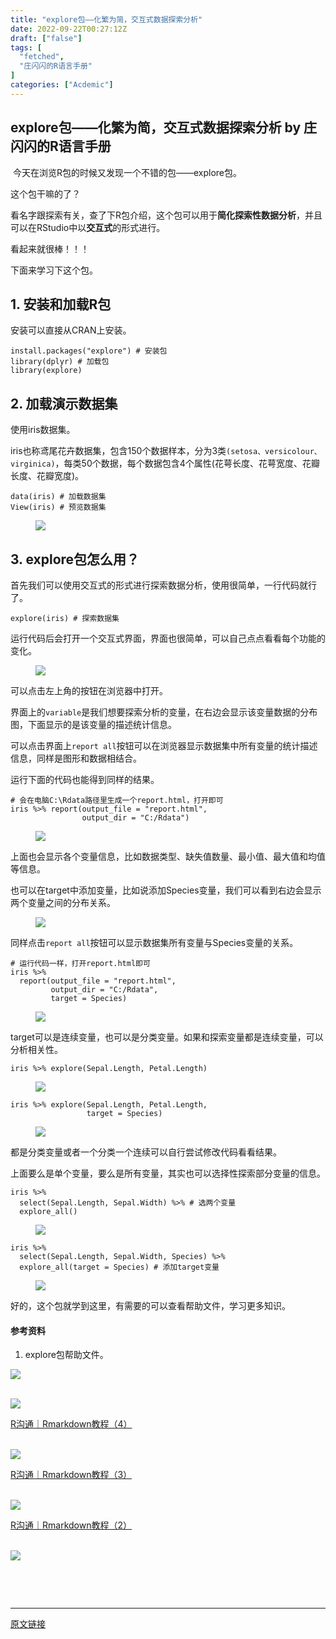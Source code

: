```yaml
---
title: "explore包——化繁为简，交互式数据探索分析"
date: 2022-09-22T00:27:12Z
draft: ["false"]
tags: [
  "fetched",
  "庄闪闪的R语言手册"
]
categories: ["Acdemic"]
---
```

explore包——化繁为简，交互式数据探索分析 by 庄闪闪的R语言手册
------
<div><p data-mpa-powered-by="yiban.io"> <span>今天在浏览R包的时候又发现一个不错的包——explore包。</span></p><section data-tool="mdnice编辑器" data-website="https://www.mdnice.com"><p data-tool="mdnice编辑器">这个包干嘛的了？</p><p data-tool="mdnice编辑器">看名字跟探索有关，查了下R包介绍，这个包可以用于<strong>简化探索性数据分析</strong>，并且可以在RStudio中以<strong>交互式</strong>的形式进行。</p><p data-tool="mdnice编辑器">看起来就很棒！！！</p><p data-tool="mdnice编辑器">下面来学习下这个包。</p><h2 data-tool="mdnice编辑器"><span></span><span>1. 安装和加载R包</span><span></span></h2><p data-tool="mdnice编辑器">安装可以直接从CRAN上安装。</p><pre data-tool="mdnice编辑器"><code>install.packages(<span>"explore"</span>) <span># 安装包</span><br><span>library</span>(dplyr) <span># 加载包</span><br><span>library</span>(explore)<br></code></pre><h2 data-tool="mdnice编辑器"><span></span><span>2. 加载演示数据集</span><span></span></h2><p data-tool="mdnice编辑器">使用iris数据集。</p><p data-tool="mdnice编辑器">iris也称鸢尾花卉数据集，包含150个数据样本，分为3类<code>(setosa、versicolour、virginica)</code>，每类50个数据，每个数据包含4个属性(花萼长度、花萼宽度、花瓣长度、花瓣宽度)。</p><pre data-tool="mdnice编辑器"><code>data(iris) <span># 加载数据集</span><br>View(iris) <span># 预览数据集</span><br></code></pre><figure data-tool="mdnice编辑器"><img data-ratio="0.5112443778110944" data-src="https://mmbiz.qpic.cn/mmbiz_png/ibNJyXnh77ib0q2HbgMR2icMgGC7UjkHvNlQVZ26iaAa0M78z07UJkjSWwCp9fRg9sUiavfLrNXQH2ibVRhCP8XwjWkw/640?wx_fmt=png" data-type="png" data-w="667" src="https://mmbiz.qpic.cn/mmbiz_png/ibNJyXnh77ib0q2HbgMR2icMgGC7UjkHvNlQVZ26iaAa0M78z07UJkjSWwCp9fRg9sUiavfLrNXQH2ibVRhCP8XwjWkw/640?wx_fmt=png"></figure><h2 data-tool="mdnice编辑器"><span></span><span>3. explore包怎么用？</span><span></span></h2><p data-tool="mdnice编辑器">首先我们可以使用交互式的形式进行探索数据分析，使用很简单，一行代码就行了。</p><pre data-tool="mdnice编辑器"><code>explore(iris) <span># 探索数据集</span><br></code></pre><p data-tool="mdnice编辑器">运行代码后会打开一个交互式界面，界面也很简单，可以自己点点看看每个功能的变化。</p><figure data-tool="mdnice编辑器"><img data-ratio="0.6815144766146993" data-src="https://mmbiz.qpic.cn/mmbiz_gif/ibNJyXnh77ib0q2HbgMR2icMgGC7UjkHvNla1DhzaB92iaibTKnxyHy4PkrTz7qLSnibhB5udKRibrm5ibGps3WXqJ1n3w/640?wx_fmt=gif" data-type="gif" data-w="898" src="https://mmbiz.qpic.cn/mmbiz_gif/ibNJyXnh77ib0q2HbgMR2icMgGC7UjkHvNla1DhzaB92iaibTKnxyHy4PkrTz7qLSnibhB5udKRibrm5ibGps3WXqJ1n3w/640?wx_fmt=gif"></figure><p data-tool="mdnice编辑器">可以点击左上角的按钮在浏览器中打开。</p><p data-tool="mdnice编辑器">界面上的<code>variable</code>是我们想要探索分析的变量，在右边会显示该变量数据的分布图，下面显示的是该变量的描述统计信息。</p><p data-tool="mdnice编辑器">可以点击界面上<code>report all</code>按钮可以在浏览器显示数据集中所有变量的统计描述信息，同样是图形和数据相结合。</p><p data-tool="mdnice编辑器">运行下面的代码也能得到同样的结果。</p><pre data-tool="mdnice编辑器"><code><span># 会在电脑C:\Rdata路径里生成一个report.html，打开即可</span><br>iris %&gt;% report(output_file = <span>"report.html"</span>, <br>                output_dir = <span>"C:/Rdata"</span>)<br></code></pre><figure data-tool="mdnice编辑器"><img data-ratio="0.6522108843537415" data-src="https://mmbiz.qpic.cn/mmbiz_png/ibNJyXnh77ib0q2HbgMR2icMgGC7UjkHvNlrzsOl7XGGDdULzOFxDH5kt1dv4QkNnV5TPSXjWf252dTKl9YE5r93A/640?wx_fmt=png" data-type="png" data-w="1176" src="https://mmbiz.qpic.cn/mmbiz_png/ibNJyXnh77ib0q2HbgMR2icMgGC7UjkHvNlrzsOl7XGGDdULzOFxDH5kt1dv4QkNnV5TPSXjWf252dTKl9YE5r93A/640?wx_fmt=png"></figure><p data-tool="mdnice编辑器">上面也会显示各个变量信息，比如数据类型、缺失值数量、最小值、最大值和均值等信息。</p><p data-tool="mdnice编辑器">也可以在target中添加变量，比如说添加Species变量，我们可以看到右边会显示两个变量之间的分布关系。</p><figure data-tool="mdnice编辑器"><img data-ratio="0.5461538461538461" data-src="https://mmbiz.qpic.cn/mmbiz_png/ibNJyXnh77ib0q2HbgMR2icMgGC7UjkHvNlzwK4lKicmRibU1ce2gSWfSMxEQ2zSp3ib4vb2xicFMLsn3IvHED6J3dH9A/640?wx_fmt=png" data-type="png" data-w="910" src="https://mmbiz.qpic.cn/mmbiz_png/ibNJyXnh77ib0q2HbgMR2icMgGC7UjkHvNlzwK4lKicmRibU1ce2gSWfSMxEQ2zSp3ib4vb2xicFMLsn3IvHED6J3dH9A/640?wx_fmt=png"></figure><p data-tool="mdnice编辑器">同样点击<code>report all</code>按钮可以显示数据集所有变量与Species变量的关系。</p><pre data-tool="mdnice编辑器"><code><span># 运行代码一样，打开report.html即可</span><br>iris %&gt;% <br>  report(output_file = <span>"report.html"</span>, <br>         output_dir = <span>"C:/Rdata"</span>,<br>         target = Species)<br></code></pre><figure data-tool="mdnice编辑器"><img data-ratio="0.6444058976582827" data-src="https://mmbiz.qpic.cn/mmbiz_png/ibNJyXnh77ib0q2HbgMR2icMgGC7UjkHvNlgR9phF1ibkN1xN7XaUwCqcmMJ2v6XuLFLnOXJjylZNotohZe6nhE0xw/640?wx_fmt=png" data-type="png" data-w="1153" src="https://mmbiz.qpic.cn/mmbiz_png/ibNJyXnh77ib0q2HbgMR2icMgGC7UjkHvNlgR9phF1ibkN1xN7XaUwCqcmMJ2v6XuLFLnOXJjylZNotohZe6nhE0xw/640?wx_fmt=png"></figure><p data-tool="mdnice编辑器">target可以是连续变量，也可以是分类变量。如果和探索变量都是连续变量，可以分析相关性。</p><pre data-tool="mdnice编辑器"><code>iris %&gt;% explore(Sepal.Length, Petal.Length)<br></code></pre><figure data-tool="mdnice编辑器"><img data-ratio="0.5602678571428571" data-src="https://mmbiz.qpic.cn/mmbiz_png/ibNJyXnh77ib0q2HbgMR2icMgGC7UjkHvNlGdVwicYsHm1zBx0A4Kh57OjJrxefBjurTbia271cjTNJFlqaW0r5PA8g/640?wx_fmt=png" data-type="png" data-w="896" src="https://mmbiz.qpic.cn/mmbiz_png/ibNJyXnh77ib0q2HbgMR2icMgGC7UjkHvNlGdVwicYsHm1zBx0A4Kh57OjJrxefBjurTbia271cjTNJFlqaW0r5PA8g/640?wx_fmt=png"></figure><pre data-tool="mdnice编辑器"><code>iris %&gt;% explore(Sepal.Length, Petal.Length, <br>                 target = Species)<br></code></pre><figure data-tool="mdnice编辑器"><img data-ratio="0.5202821869488536" data-src="https://mmbiz.qpic.cn/mmbiz_png/ibNJyXnh77ib0q2HbgMR2icMgGC7UjkHvNlLquPFISIibDRznjpaseTTwfZwiaoNPQ9yOdWDbTV6OibqNWlyfguVEibEw/640?wx_fmt=png" data-type="png" data-w="1134" src="https://mmbiz.qpic.cn/mmbiz_png/ibNJyXnh77ib0q2HbgMR2icMgGC7UjkHvNlLquPFISIibDRznjpaseTTwfZwiaoNPQ9yOdWDbTV6OibqNWlyfguVEibEw/640?wx_fmt=png"></figure><p data-tool="mdnice编辑器">都是分类变量或者一个分类一个连续可以自行尝试修改代码看看结果。</p><p data-tool="mdnice编辑器">上面要么是单个变量，要么是所有变量，其实也可以选择性探索部分变量的信息。</p><pre data-tool="mdnice编辑器"><code>iris %&gt;% <br>  select(Sepal.Length, Sepal.Width) %&gt;% <span># 选两个变量</span><br>  explore_all()<br></code></pre><figure data-tool="mdnice编辑器"><img data-ratio="0.5193321616871704" data-src="https://mmbiz.qpic.cn/mmbiz_png/ibNJyXnh77ib0q2HbgMR2icMgGC7UjkHvNl9YU6DxP1mzrEcody4NnoicSvgnlrBX1P01zx1dCib9fdg96H1ES3CPdg/640?wx_fmt=png" data-type="png" data-w="1138" src="https://mmbiz.qpic.cn/mmbiz_png/ibNJyXnh77ib0q2HbgMR2icMgGC7UjkHvNl9YU6DxP1mzrEcody4NnoicSvgnlrBX1P01zx1dCib9fdg96H1ES3CPdg/640?wx_fmt=png"></figure><pre data-tool="mdnice编辑器"><code>iris %&gt;% <br>  select(Sepal.Length, Sepal.Width, Species) %&gt;% <br>  explore_all(target = Species) <span># 添加target变量</span><br></code></pre><figure data-tool="mdnice编辑器"><img data-ratio="0.5145888594164456" data-src="https://mmbiz.qpic.cn/mmbiz_png/ibNJyXnh77ib0q2HbgMR2icMgGC7UjkHvNluy6Pfk952mSBdg2YBzuR69Wfq8qFkjuiaqHlxIND69Ys7kW8VlaicEyQ/640?wx_fmt=png" data-type="png" data-w="1131" src="https://mmbiz.qpic.cn/mmbiz_png/ibNJyXnh77ib0q2HbgMR2icMgGC7UjkHvNluy6Pfk952mSBdg2YBzuR69Wfq8qFkjuiaqHlxIND69Ys7kW8VlaicEyQ/640?wx_fmt=png"></figure><p data-tool="mdnice编辑器">好的，这个包就学到这里，有需要的可以查看帮助文件，学习更多知识。</p><h4 data-tool="mdnice编辑器"><span></span><span>参考资料</span><span></span></h4><ol data-tool="mdnice编辑器"><li><section>explore包帮助文件。</section></li></ol><p><img data-cropselx1="0" data-cropselx2="558" data-cropsely1="0" data-cropsely2="710" data-ratio="1.2697916666666667" data-s="300,640" data-src="https://mmbiz.qpic.cn/mmbiz_jpg/MIcgkkEyTHiav92ACBoOvYQAibGDibia4GhlGMMr3WyKlU3bQ9fGANR1SNgDopc8opkv03ldkcwKTlfskbD0qmtuFw/640?wx_fmt=jpeg" data-type="jpeg" data-w="960" src="https://mmbiz.qpic.cn/mmbiz_jpg/MIcgkkEyTHiav92ACBoOvYQAibGDibia4GhlGMMr3WyKlU3bQ9fGANR1SNgDopc8opkv03ldkcwKTlfskbD0qmtuFw/640?wx_fmt=jpeg"></p><section data-mpa-template="t" data-from="yb-recommend-list"><br><section data-mpa-template="t" data-from="yb-recommend" data-recommend-article-type="normal" data-recomment-template-id="1" data-recommend-article-id="2247492028_1" data-recommend-article-time="1615811746" data-recommend-article-cover="http://mmbiz.qpic.cn/mmbiz_jpg/MIcgkkEyTHjqYtTRnKYwYP4k7iaZoMibUQYZg8ziaLUAFiaIK4cNS6u5iazLD9ffuN9C8M9pk0Nq5y7GhM5npfTibnRw/0?wx_fmt=jpeg" data-recommend-article-title="R沟通｜Rmarkdown教程（4）" data-recommend-article-content-url="http://mp.weixin.qq.com/s?__biz=MzI1NjUwMjQxMQ==&amp;mid=2247492028&amp;idx=1&amp;sn=9964f55b6cdc984f22620330e752226e&amp;chksm=ea271e58dd50974e35b274816cd9dde9cda3c0864487b187b4f2ac87c9773d782b02e5b28816#rd"><a href="http://mp.weixin.qq.com/s?__biz=MzI1NjUwMjQxMQ==&amp;mid=2247492028&amp;idx=1&amp;sn=9964f55b6cdc984f22620330e752226e&amp;chksm=ea271e58dd50974e35b274816cd9dde9cda3c0864487b187b4f2ac87c9773d782b02e5b28816&amp;scene=21#wechat_redirect" data-linktype="1"><section data-recommend-type="normal" data-recommend-tid="1" data-mid=""><section data-mid=""><section data-mid=""><span data-positionback="static"><img data-ratio="0.4263322884012539" data-src="https://mmbiz.qpic.cn/mmbiz_jpg/MIcgkkEyTHjqYtTRnKYwYP4k7iaZoMibUQYZg8ziaLUAFiaIK4cNS6u5iazLD9ffuN9C8M9pk0Nq5y7GhM5npfTibnRw/640?wx_fmt=jpeg" data-type="jpeg" data-w="1276" src="https://mmbiz.qpic.cn/mmbiz_jpg/MIcgkkEyTHjqYtTRnKYwYP4k7iaZoMibUQYZg8ziaLUAFiaIK4cNS6u5iazLD9ffuN9C8M9pk0Nq5y7GhM5npfTibnRw/640?wx_fmt=jpeg"></span></section><section data-mid=""><p data-recommend-title="t" data-mid="">R沟通｜Rmarkdown教程（4）</p></section></section></section></a></section><br><section data-mpa-template="t" data-from="yb-recommend" data-recommend-article-type="normal" data-recomment-template-id="1" data-recommend-article-id="2247491844_1" data-recommend-article-time="1615203000" data-recommend-article-cover="http://mmbiz.qpic.cn/mmbiz_jpg/MIcgkkEyTHjQaBFpiaqVdicmbG9Qc6jzc6libMFWfa3BibLBAuEvheHibyV9XmEElb1t3DbCLQksuL8TK9PWYaZsmrw/0?wx_fmt=jpeg" data-recommend-article-title="R沟通｜Rmarkdown教程（3）" data-recommend-article-content-url="http://mp.weixin.qq.com/s?__biz=MzI1NjUwMjQxMQ==&amp;mid=2247491844&amp;idx=1&amp;sn=36decacb06ca6ce1fc689141174bb98f&amp;chksm=ea271ee0dd5097f615b87c27151200635a9e5ff3c3072864bcf8fe6e8fbc41c0cffc6c95148f#rd"><a href="http://mp.weixin.qq.com/s?__biz=MzI1NjUwMjQxMQ==&amp;mid=2247491844&amp;idx=1&amp;sn=36decacb06ca6ce1fc689141174bb98f&amp;chksm=ea271ee0dd5097f615b87c27151200635a9e5ff3c3072864bcf8fe6e8fbc41c0cffc6c95148f&amp;scene=21#wechat_redirect" data-linktype="1"><section data-recommend-type="normal" data-recommend-tid="1" data-mid=""><section data-mid=""><section data-mid=""><span data-positionback="static"><img data-ratio="0.42617717478052675" data-src="https://mmbiz.qpic.cn/mmbiz_jpg/MIcgkkEyTHjQaBFpiaqVdicmbG9Qc6jzc6libMFWfa3BibLBAuEvheHibyV9XmEElb1t3DbCLQksuL8TK9PWYaZsmrw/640?wx_fmt=jpeg" data-type="jpeg" data-w="1253" src="https://mmbiz.qpic.cn/mmbiz_jpg/MIcgkkEyTHjQaBFpiaqVdicmbG9Qc6jzc6libMFWfa3BibLBAuEvheHibyV9XmEElb1t3DbCLQksuL8TK9PWYaZsmrw/640?wx_fmt=jpeg"></span></section><section data-mid=""><p data-recommend-title="t" data-mid="">R沟通｜Rmarkdown教程（3）</p></section></section></section></a></section><br><section data-mpa-template="t" data-from="yb-recommend" data-recommend-article-type="normal" data-recomment-template-id="1" data-recommend-article-id="2247491546_1" data-recommend-article-time="1614601800" data-recommend-article-cover="http://mmbiz.qpic.cn/mmbiz_jpg/MIcgkkEyTHiayicgGYwRzibR9sxwM8TDrHOXun1v2WF5SpvjOYrTvQh1A9pmu8NLzId0pcZ3j1MYmib5ibeqk6icUeAA/0?wx_fmt=jpeg" data-recommend-article-title="R沟通｜Rmarkdown教程（2）" data-recommend-article-content-url="http://mp.weixin.qq.com/s?__biz=MzI1NjUwMjQxMQ==&amp;mid=2247491546&amp;idx=1&amp;sn=00f8dea8903dbf4ec6e683ab5061a7a5&amp;chksm=ea24e03edd536928ff6c5a3600c8fbbd87cafbf9286ad47bfe4c084032cada9bf6ee7dfddcd9#rd"><a href="http://mp.weixin.qq.com/s?__biz=MzI1NjUwMjQxMQ==&amp;mid=2247491546&amp;idx=1&amp;sn=00f8dea8903dbf4ec6e683ab5061a7a5&amp;chksm=ea24e03edd536928ff6c5a3600c8fbbd87cafbf9286ad47bfe4c084032cada9bf6ee7dfddcd9&amp;scene=21#wechat_redirect" data-linktype="1"><section data-recommend-type="normal" data-recommend-tid="1" data-mid=""><section data-mid=""><section data-mid=""><span data-positionback="static"><img data-ratio="0.42349726775956287" data-src="https://mmbiz.qpic.cn/mmbiz_jpg/MIcgkkEyTHiayicgGYwRzibR9sxwM8TDrHOXun1v2WF5SpvjOYrTvQh1A9pmu8NLzId0pcZ3j1MYmib5ibeqk6icUeAA/640?wx_fmt=jpeg" data-type="jpeg" data-w="1098" src="https://mmbiz.qpic.cn/mmbiz_jpg/MIcgkkEyTHiayicgGYwRzibR9sxwM8TDrHOXun1v2WF5SpvjOYrTvQh1A9pmu8NLzId0pcZ3j1MYmib5ibeqk6icUeAA/640?wx_fmt=jpeg"></span></section><section data-mid=""><p data-recommend-title="t" data-mid="">R沟通｜Rmarkdown教程（2）</p></section></section></section></a></section><br><section data-mpa-template="t" data-from="yb-recommend" data-recommend-article-type="normal" data-recomment-template-id="1" data-recommend-article-id="2247491355_1" data-recommend-article-time="1614342600" data-recommend-article-cover="http://mmbiz.qpic.cn/mmbiz_jpg/MIcgkkEyTHgQIt6ob17tBZRRISiczGtKzRNPmiceYZib7KnNOWw2gM971ugt1KuY99tTwNicIxBB6If2AjCIicxR9TQ/0?wx_fmt=jpeg" data-recommend-article-title="R沟通｜Rmarkdown教程（1）" data-recommend-article-content-url="http://mp.weixin.qq.com/s?__biz=MzI1NjUwMjQxMQ==&amp;mid=2247491355&amp;idx=1&amp;sn=79739adfde0822e2eedc60e7c6761820&amp;chksm=ea24e0ffdd5369e9806d20c84c669febced9c36595f15357b3ff108f82e62cc105f0a0c456fe#rd"><section data-recommend-type="normal" data-recommend-tid="1" data-mid=""><section data-mid=""><section data-mid=""><a href="http://mp.weixin.qq.com/s?__biz=MzI1NjUwMjQxMQ==&amp;mid=2247491355&amp;idx=1&amp;sn=79739adfde0822e2eedc60e7c6761820&amp;chksm=ea24e0ffdd5369e9806d20c84c669febced9c36595f15357b3ff108f82e62cc105f0a0c456fe&amp;scene=21#wechat_redirect" data-linktype="1"><span data-positionback="static"><img data-ratio="0.42685185185185187" data-src="https://mmbiz.qpic.cn/mmbiz_jpg/MIcgkkEyTHgQIt6ob17tBZRRISiczGtKzRNPmiceYZib7KnNOWw2gM971ugt1KuY99tTwNicIxBB6If2AjCIicxR9TQ/640?wx_fmt=jpeg" data-type="jpeg" data-w="1080" src="https://mmbiz.qpic.cn/mmbiz_jpg/MIcgkkEyTHgQIt6ob17tBZRRISiczGtKzRNPmiceYZib7KnNOWw2gM971ugt1KuY99tTwNicIxBB6If2AjCIicxR9TQ/640?wx_fmt=jpeg"></span></a></section></section></section></section></section><p><br></p><p><br></p></section></div>  
<hr>
<a href="https://mp.weixin.qq.com/s/XuYAqOwTYfKOiQrHQKnKBg",target="_blank" rel="noopener noreferrer">原文链接</a>
